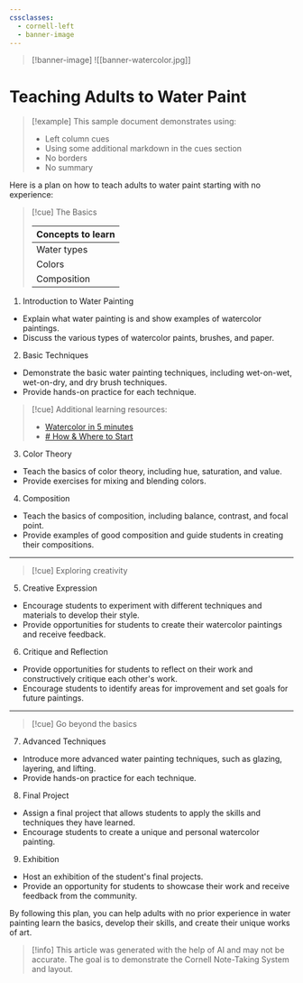 ```yaml
---
cssclasses:
  - cornell-left
  - banner-image
---
```

>[!banner-image] ![[banner-watercolor.jpg]]
# Teaching Adults to Water Paint

>[!example] This sample document demonstrates using:
> * Left column cues
> * Using some additional markdown in the cues section
> * No borders 
> * No summary

Here is  a plan on how to teach adults to water paint starting with no experience:

>[!cue] The Basics
>
>|Concepts to learn|
>|-|
>|Water types|
>|Colors|
>|Composition|

1. Introduction to Water Painting
  - Explain what water painting is and show examples of watercolor paintings.
  - Discuss the various types of watercolor paints, brushes, and paper.

2. Basic Techniques
  - Demonstrate the basic water painting techniques, including wet-on-wet, wet-on-dry, and dry brush techniques.
  - Provide hands-on practice for each technique.

>[!cue] Additional learning resources:
>- [Watercolor in 5 minutes](https://www.youtube.com/watch?v=WmcsQNpnOEs)
>- [# How & Where to Start](https://www.youtube.com/watch?v=UwjieN8Dul0)

3. Color Theory
  - Teach the basics of color theory, including hue, saturation, and value.
  - Provide exercises for mixing and blending colors.

4. Composition
  - Teach the basics of composition, including balance, contrast, and focal point.
  - Provide examples of good composition and guide students in creating their compositions.

---
>[!cue] Exploring creativity

5. Creative Expression
  - Encourage students to experiment with different techniques and materials to develop their style.
  - Provide opportunities for students to create their watercolor paintings and receive feedback.

6. Critique and Reflection
  - Provide opportunities for students to reflect on their work and constructively critique each other's work.
  - Encourage students to identify areas for improvement and set goals for future paintings.

---
>[!cue] Go beyond the basics

7. Advanced Techniques
  - Introduce more advanced water painting techniques, such as glazing, layering, and lifting.
  - Provide hands-on practice for each technique.

8. Final Project
  - Assign a final project that allows students to apply the skills and techniques they have learned.
  - Encourage students to create a unique and personal watercolor painting.

9. Exhibition
  - Host an exhibition of the student's final projects.
  - Provide an opportunity for students to showcase their work and receive feedback from the community.

By following this plan, you can help adults with no prior experience in water painting learn the basics, develop their skills, and create their unique works of art.

>[!info] This article was generated with the help of AI and may not be accurate. The goal is to demonstrate the Cornell Note-Taking System and layout.